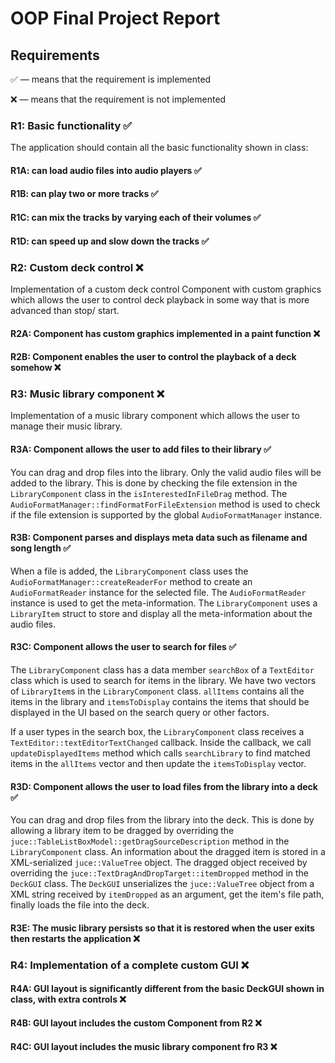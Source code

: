 # OOP Final Project Report

## Requirements

✅ — means that the requirement is implemented

❌ — means that the requirement is not implemented

### R1: Basic functionality ✅

The application should contain all the basic functionality shown in class:

#### R1A: can load audio files into audio players ✅

#### R1B: can play two or more tracks ✅


#### R1C: can mix the tracks by varying each of their volumes ✅


#### R1D: can speed up and slow down the tracks ✅



### R2: Custom deck control ❌

Implementation of a custom deck control Component with custom graphics which
allows the user to control deck playback in some way that is more advanced than stop/ start.

#### R2A: Component has custom graphics implemented in a paint function ❌

#### R2B: Component enables the user to control the playback of a deck somehow ❌



### R3: Music library component ❌

Implementation of a music library component which allows the user to manage their
music library.

#### R3A: Component allows the user to add files to their library ✅

You can drag and drop files into the library. Only the valid audio files will be added to the library. This is done by checking the file extension in the `LibraryComponent` class in the `isInterestedInFileDrag` method. The `AudioFormatManager::findFormatForFileExtension` method is used to check if the file extension is supported by the global `AudioFormatManager` instance.

#### R3B: Component parses and displays meta data such as filename and song length ✅

When a file is added, the `LibraryComponent` class uses the `AudioFormatManager::createReaderFor` method to create an `AudioFormatReader` instance for the selected file. The `AudioFormatReader` instance is used to get the meta-information. The `LibraryComponent` uses a `LibraryItem` struct to store and display all the meta-information about the audio files.

#### R3C: Component allows the user to search for files ✅

The `LibraryComponent` class has a data member `searchBox` of a `TextEditor` class which is used to search for items in the library. We have two vectors of `LibraryItem`s in the `LibraryComponent` class. `allItems` contains all the items in the library and `itemsToDisplay` contains the items that should be displayed in the UI based on the search query or other factors.

If a user types in the search box, the `LibraryComponent` class receives a `TextEditor::textEditorTextChanged` callback. Inside the callback, we call `updateDisplayedItems` method which calls `searchLibrary` to find matched items in the `allItems` vector and then update the `itemsToDisplay` vector.

#### R3D: Component allows the user to load files from the library into a deck ✅

You can drag and drop files from the library into the deck. This is done by allowing a library item to be dragged by overriding the `juce::TableListBoxModel::getDragSourceDescription` method in the `LibraryComponent` class. An information about the dragged item is stored in a XML-serialized `juce::ValueTree` object. The dragged object received by overriding the `juce::TextDragAndDropTarget::itemDropped` method in the `DeckGUI` class. The `DeckGUI` unserializes the `juce::ValueTree` object from a XML string received by `itemDropped` as an argument, get the item's file path, finally loads the file into the deck.

#### R3E: The music library persists so that it is restored when the user exits then restarts the application ❌


### R4: Implementation of a complete custom GUI ❌

#### R4A: GUI layout is significantly different from the basic DeckGUI shown in class, with extra controls ❌

#### R4B: GUI layout includes the custom Component from R2 ❌

#### R4C: GUI layout includes the music library component fro R3 ❌
